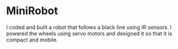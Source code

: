 # MiniRobot
I coded and built a robot that follows a black line using IR sensors. I powered the wheels using servo motors and designed it so that it is compact and mobile.
